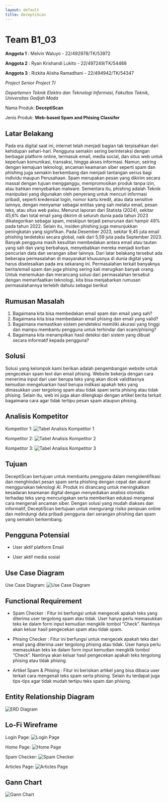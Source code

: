 ```yaml
---
layout: default
title: DeceptiScan
---
```

# Team B1_03

**Anggota 1** : Melvin Waluyo - 22/492978/TK/53972

**Anggota 2** : Ryan Krishandi Lukito - 22/497249/TK/54488

**Anggota 3** : Rizkita Alisha Ramadhani - 22/494942/TK/54347

*Project Senior Project TI*

*Departemen Teknik Elektro dan Teknologi Informasi, Fakultas Teknik, Universitas Gadjah Mada*

Nama Produk:
**DeceptiScan**

Jenis Produk:
**Web-based Spam and Phising Classifer**

## Latar Belakang

Pada era digital saat ini, internet telah menjadi bagian tak terpisahkan dari kehidupan
sehari-hari. Pengguna semakin sering berinteraksi dengan berbagai platform online,
termasuk email, media social, dan situs web untuk keperluan komunikasi, transaksi, hingga
akses informasi. Namun, seiring dengan kemajuan teknologi, ancaman keamanan siber
seperti spam dan phishing juga semakin berkembang dan menjadi tantangan serius bagi
individu maupun Perusahaan.
Spam merupakan pesan yang dikirim secara massal dengan tujuan mengganggu,
mempromosikan produk tanpa izin, atau bahkan menyebarkan malware. Sementara itu,
phishing adalah Teknik manipulasi yang digunakan oleh penyerang untuk mencuri
informasi pribadi, seperti kredensial login, nomor kartu kredit, atau data sensitive lainnya,
dengan menyamar sebagai entitas yang sah melalui email, pesan teks, atau situs web
palsu.
Menurut laporan dari Statista (2024), sekitar 45,6% dari total email yang dikirim di seluruh
dunia pada tahun 2023 dikategorikan sebagai spam, meskipun terjadi penurunan dari
hampir 49% pada tahun 2022. Selain itu, insiden phishing juga menunjukkan peningkatan
yang signifikan. Pada Desember 2023, sekitar 9,45 juta email phishing terdeteksi secara
global, naik dari 5,59 juta pada September 2023. Banyak pengguna masih kesulitan
membedakan antara email atau tautan yang sah dan yang berbahaya, menyebabkan
mereka menjadi korban pencurian data dan serangan siber lainnya.
Dari latar belakang tersebut ada beberapa permasalahan di masyarakat khususnya di
dunia digital yang harus diselesaikan pada era sekarang ini. Permasalahan terkait
banyaknya berita/email spam dan juga phising sering kali merugikan banyak orang. Untuk
menemukan dan merancang solusi dari permasalahan tersebut dengan memanfaatkan
teknologi, kita bisa menjabarkan rumusan permasalahannya terlebih dahulu sebagai
berikut 

## Rumusan Masalah

1. Bagaimana kita bisa membedakan email spam dan email yang sah?
2. Bagaimana kita bisa membedakan email phising dan email yang valid?
3. Bagaimana memastikan sistem pendeteksi memiliki akurasi yang tinggi dan mampu
   membantu pengguna untuk terhindar dari scam/phising?
4. Bagaimana kita menampilkan hasil deteksi dari sistem yang dibuat secara informatif
   kepada pengguna?

## Solusi

Solusi yang kelompok kami berikan adalah pengembangan website untuk pengecekan
spam text dan email phising. Website bekerja dengan cara menerima input dari user
berupa teks yang akan dicek validitasnya kemudian mengeluarkan hasil berupa indikasi
apakah teks yang dimasukkan user tergolong spam atau tidak spam serta phising atau
tidak phising. Selain itu, web ini juga akan dilengkapi dengan artikel berita terkait
bagaimana cara agar tidak tertipu pesan spam ataupun phising.

## Analisis Kompetitor

Kompetitor 1:
![Tabel Analisis Kompetitor 1](kompetitor1.png)

Kompetitor 2:
![Tabel Analisis Kompetitor 2](kompetitor2.png)

Kompetitor 3:
![Tabel Analisis Kompetitor 3](kompetitor3.png)

## Tujuan

DeceptiScan bertujuan untuk membantu pengguna dalam mengidentifikasi dan menghindari pesan spam serta phishing dengan cepat dan akurat menggunakan teknologi AI. Produk ini dirancang untuk meningkatkan kesadaran keamanan digital dengan menyediakan analisis otomatis terhadap teks yang mencurigakan serta memberikan edukasi mengenai cara mengenali ancaman siber. Dengan solusi yang mudah diakses dan informatif, DeceptiScan bertujuan untuk mengurangi risiko penipuan online dan melindungi data pribadi pengguna dari serangan phishing dan spam yang semakin berkembang.

## Pengguna Potensial

- User aktif platform Email

- User aktif media sosial

## Use Case Diagram

Use Case Diagram:
![Use Case Diagram](UseCase.png)

## Functional Requirement

- Spam Checker : Fitur ini berfungsi untuk mengecek apakah teks yang diterima user tergolong spam atau tidak. User hanya perlu memasukkan teks ke dalam form input kemudian mengklik tombol “Check”. Nantinya akan keluar hasil pengecekan spam atau tidak spam.

- Phising Checker : Fitur ini berfungsi untuk mengecek apakah teks dari email yang diterima user tergolong phising atau tidak. User hanya perlu memasukkan teks ke dalam form input kemudian mengklik tombol “Check”. Nantinya akan keluar hasil pengecekan apakah teks tergolong phising atau tidak phising.

- Artikel Spam & Phising : Fitur ini berisikan artikel yang bisa dibaca user terkait cara mengenali teks spam serta phising. Selain itu terdapat juga tips-tips agar tidak mudah tertipu teks spam dan phising.

## Entity Relationship Diagram

![ERD Diagram](ERD.png)

## Lo-Fi Wireframe

Login Page: 
![Login Page](LoginPage.png)

Home Page:
![Home Page](HomePage.png)

Spam Checker:
![Spam Checker](SpamCheck.png)

Articles Page:
![Articles Page](Articles.png)

## Gann Chart

![Gann Chart](GannChart.png)


